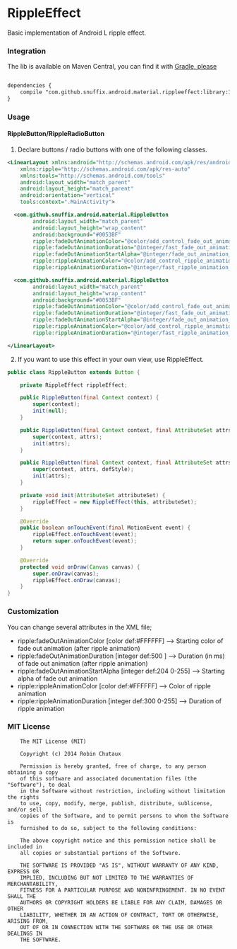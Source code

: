 RippleEffect
================

Basic implementation of Android L ripple effect.

### Integration
The lib is available on Maven Central, you can find it with [Gradle, please](http://gradleplease.appspot.com/#rippleeffect)

``` xml

dependencies {
    compile "com.github.snuffix.android.material.rippleeffect:library:1.0"
}

```

### Usage

#### RippleButton/RippleRadioButton

1. Declare buttons / radio buttons with one of the following classes.

``` xml
<LinearLayout xmlns:android="http://schemas.android.com/apk/res/android"
    xmlns:ripple="http://schemas.android.com/apk/res-auto"
    xmlns:tools="http://schemas.android.com/tools"
    android:layout_width="match_parent"
    android:layout_height="match_parent"
    android:orientation="vertical"
    tools:context=".MainActivity">

  <com.github.snuffix.android.material.RippleButton
        android:layout_width="match_parent"
        android:layout_height="wrap_content"
        android:background="#0053BF"
        ripple:fadeOutAnimationColor="@color/add_control_fade_out_animation_color"
        ripple:fadeOutAnimationDuration="@integer/fast_fade_out_animation_duration"
        ripple:fadeOutAnimationStartAlpha="@integer/fade_out_animation_start_alpha"
        ripple:rippleAnimationColor="@color/add_control_ripple_animation_color"
        ripple:rippleAnimationDuration="@integer/fast_ripple_animation_duration" />

  <com.github.snuffix.android.material.RippleButton
        android:layout_width="match_parent"
        android:layout_height="wrap_content"
        android:background="#0053BF"
        ripple:fadeOutAnimationColor="@color/add_control_fade_out_animation_color"
        ripple:fadeOutAnimationDuration="@integer/fast_fade_out_animation_duration"
        ripple:fadeOutAnimationStartAlpha="@integer/fade_out_animation_start_alpha"
        ripple:rippleAnimationColor="@color/add_control_ripple_animation_color"
        ripple:rippleAnimationDuration="@integer/fast_ripple_animation_duration"/>

</LinearLayout>
```

2. If you want to use this effect in your own view, use RippleEffect.

``` java
public class RippleButton extends Button {

    private RippleEffect rippleEffect;

    public RippleButton(final Context context) {
        super(context);
        init(null);
    }

    public RippleButton(final Context context, final AttributeSet attrs) {
        super(context, attrs);
        init(attrs);
    }

    public RippleButton(final Context context, final AttributeSet attrs, final int defStyle) {
        super(context, attrs, defStyle);
        init(attrs);
    }

    private void init(AttributeSet attributeSet) {
        rippleEffect = new RippleEffect(this, attributeSet);
    }

    @Override
    public boolean onTouchEvent(final MotionEvent event) {
        rippleEffect.onTouchEvent(event);
        return super.onTouchEvent(event);
    }

    @Override
    protected void onDraw(Canvas canvas) {
        super.onDraw(canvas);
        rippleEffect.onDraw(canvas);
    }
}
```

### Customization

You can change several attributes in the XML file;

* ripple:fadeOutAnimationColor [color def:#FFFFFF] --> Starting color of fade out animation (after ripple animation)
* ripple:fadeOutAnimationDuration [integer def:500 ] --> Duration (in ms) of fade out animation (after ripple animation) 
* ripple:fadeOutAnimationStartAlpha [integer def:204 0-255] --> Starting alpha of fade out animation 
* ripple:rippleAnimationColor [color def:#FFFFFF] --> Color of ripple animation 
* ripple:rippleAnimationDuration [integer def:300 0-255] --> Duration of ripple animation

### MIT License

```
    The MIT License (MIT)

    Copyright (c) 2014 Robin Chutaux

    Permission is hereby granted, free of charge, to any person obtaining a copy
    of this software and associated documentation files (the "Software"), to deal
    in the Software without restriction, including without limitation the rights
    to use, copy, modify, merge, publish, distribute, sublicense, and/or sell
    copies of the Software, and to permit persons to whom the Software is
    furnished to do so, subject to the following conditions:

    The above copyright notice and this permission notice shall be included in
    all copies or substantial portions of the Software.

    THE SOFTWARE IS PROVIDED "AS IS", WITHOUT WARRANTY OF ANY KIND, EXPRESS OR
    IMPLIED, INCLUDING BUT NOT LIMITED TO THE WARRANTIES OF MERCHANTABILITY,
    FITNESS FOR A PARTICULAR PURPOSE AND NONINFRINGEMENT. IN NO EVENT SHALL THE
    AUTHORS OR COPYRIGHT HOLDERS BE LIABLE FOR ANY CLAIM, DAMAGES OR OTHER
    LIABILITY, WHETHER IN AN ACTION OF CONTRACT, TORT OR OTHERWISE, ARISING FROM,
    OUT OF OR IN CONNECTION WITH THE SOFTWARE OR THE USE OR OTHER DEALINGS IN
    THE SOFTWARE.
```

